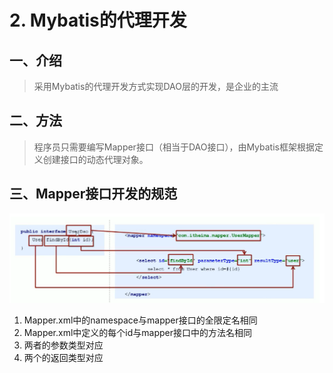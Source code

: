 # 2. Mybatis的代理开发

## 一、介绍

> 采用Mybatis的代理开发方式实现DAO层的开发，是企业的主流



## 二、方法

> 程序员只需要编写Mapper接口（相当于DAO接口），由Mybatis框架根据定义创建接口的动态代理对象。



## 三、Mapper接口开发的规范

![image-20210321112325734](image/image-20210321112325734.png)

1. Mapper.xml中的namespace与mapper接口的全限定名相同
2. Mapper.xml中定义的每个id与mapper接口中的方法名相同
3. 两者的参数类型对应
4. 两个的返回类型对应



